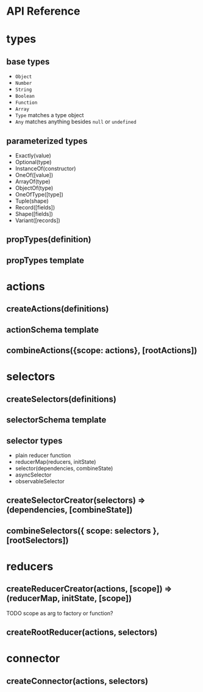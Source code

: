 # API Reference

# types

## base types
- `Object`
- `Number`
- `String`
- `Boolean`
- `Function`
- `Array`
- `Type` matches a type object
- `Any` matches anything besides `null` or `undefined`

## parameterized types
- Exactly(value)
- Optional(type)
- InstanceOf(constructor)
- OneOf([value])
- ArrayOf(type)
- ObjectOf(type)
- OneOfType([type])
- Tuple(shape)
- Record([fields])
- Shape([fields])
- Variant([records])

## propTypes(definition)

## propTypes template

# actions

## createActions(definitions)

## actionSchema template

## combineActions({scope: actions}, [rootActions])

# selectors

## createSelectors(definitions)

## selectorSchema template

## selector types
- plain reducer function
- reducerMap(reducers, initState)
- selector(dependencies, combineState)
- asyncSelector
- observableSelector

## createSelectorCreator(selectors) => (dependencies, [combineState])

## combineSelectors({ scope: selectors }, [rootSelectors])

# reducers

## createReducerCreator(actions, [scope]) => (reducerMap, initState, [scope])
TODO scope as arg to factory or function?

## createRootReducer(actions, selectors)

# connector

## createConnector(actions, selectors)
